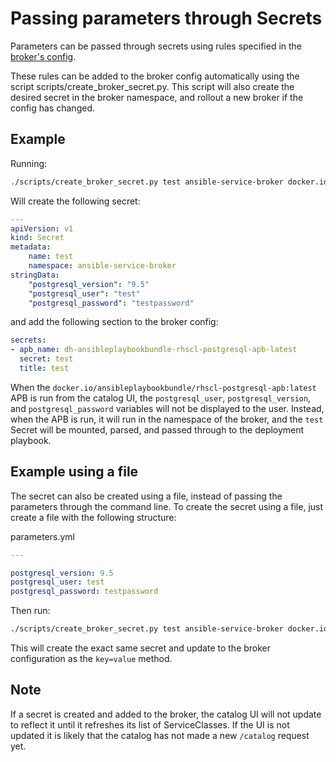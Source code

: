 # Passing parameters through Secrets

Parameters can be passed through secrets using rules specified in the [broker's config](config.md).

These rules can be added to the broker config automatically using the script scripts/create_broker_secret.py.
This script will also create the desired secret in the broker namespace, and rollout a new broker if the config
has changed.


## Example

Running:
```bash
./scripts/create_broker_secret.py test ansible-service-broker docker.io/ansibleplaybookbundle/rhscl-postgresql-apb  postgresql_user=test postgresql_password=testpassword postgresql_version="9.5"
```
Will create the following secret:

```yaml
---
apiVersion: v1
kind: Secret
metadata:
    name: test
    namespace: ansible-service-broker
stringData:
    "postgresql_version": "9.5"
    "postgresql_user": "test"
    "postgresql_password": "testpassword"
```

and add the following section to the broker config:

```yaml
secrets:
- apb_name: dh-ansibleplaybookbundle-rhscl-postgresql-apb-latest
  secret: test
  title: test
```

When the `docker.io/ansibleplaybookbundle/rhscl-postgresql-apb:latest` APB is run from the catalog UI,
the `postgresql_user`, `postgresql_version`, and `postgresql_password` variables will not be displayed
to the user. Instead, when the APB is run, it will run in the namespace of the broker, and the `test`
Secret will be mounted, parsed, and passed through to the deployment playbook.


## Example using a file

The secret can also be created using a file, instead of passing the parameters through
the command line.
To create the secret using a file, just create a file with the following structure:

parameters.yml
```yaml
---

postgresql_version: 9.5
postgresql_user: test
postgresql_password: testpassword
```

Then run:
```bash
./scripts/create_broker_secret.py test ansible-service-broker docker.io/ansibleplaybookbundle/rhscl-postgresql-apb @paramters.yml
```

This will create the exact same secret and update to the broker configuration as the `key=value` method.


## Note
If a secret is created and added to the broker, the catalog UI will not update to reflect it until it refreshes its list of ServiceClasses.
If the UI is not updated it is likely that the catalog has not made a new `/catalog` request yet.
